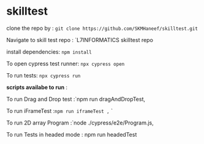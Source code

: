 # skilltest

clone the repo by : `git clone https://github.com/SKMHaneef/skilltest.git`

Navigate to skill test repo : `L7INFORMATICS skilltest repo

install dependencies:  `npm install`

To open cypress test runner:  `npx cypress open`

To run tests:
  `npx cypress run`

**scripts availabe to run** :

To run Drag and Drop test    :`npm run dragAndDropTest,

To run iFrameTest            :`npm run iframeTest ,` ` 
 
To run 2D array Program      :`node ./cypress/e2e/Program.js,

To run Tests in headed mode  : npm run headedTest
 


